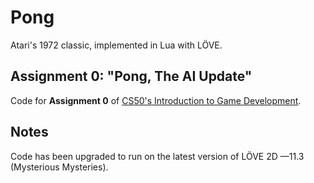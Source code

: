 # Pong

Atari's 1972 classic, implemented in Lua with LÖVE.

## Assignment 0: "Pong, The AI Update"

Code for **Assignment 0** of [CS50's Introduction to Game Development](https://online-learning.harvard.edu/course/cs50s-introduction-game-development).

## Notes

Code has been upgraded to run on the latest version of LÖVE 2D —11.3 (Mysterious Mysteries).